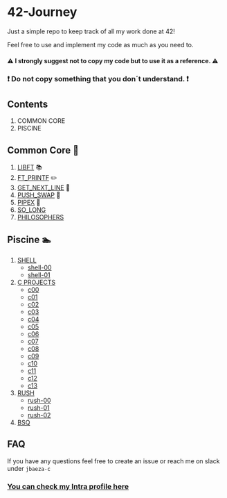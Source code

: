 # 42-Journey

Just a simple repo to keep track of all my work done at 42!

Feel free to use and implement my code as much as you need to.

#### :warning: I strongly suggest not to copy my code but to use it as a reference. :warning:
### :exclamation: Do not copy something that you don´t understand. :exclamation:

## Contents
1. COMMON CORE
2. PISCINE



## Common Core 👾
1. [LIBFT](https://github.com/Afromaaaan/42-Journey/tree/main/CommonCore/libft) 📚
2. [FT_PRINTF](https://github.com/Afromaaaan/42-Journey/tree/main/CommonCore/ft_printf) ✏️
3. [GET_NEXT_LINE](https://github.com/Afromaaaan/42-Journey/tree/main/CommonCore/get_next_line) 📜
4. [PUSH_SWAP](https://github.com/Afromaaaan/42-Journey/tree/main/CommonCore/push_swap) 🔋
5. [PIPEX](https://github.com/Afromaaaan/42-Journey/tree/main/CommonCore/pipex) 🔧
6. [SO_LONG](https://github.com/TheLink-42/42-Journey/tree/main/CommonCore/so_long)
7. [PHILOSOPHERS](https://github.com/TheLink-42/42-Journey/tree/main/CommonCore/philosophers)

## Piscine 🏊
1. [SHELL](https://github.com/Afromaaaan/42-Journey/tree/main/Piscine/SHELL)
	* [shell-00](https://github.com/Afromaaaan/42-Journey/tree/main/Piscine/SHELL/SHELL-00)
	* [shell-01](https://github.com/Afromaaaan/42-Journey/tree/main/Piscine/SHELL/SHELL-01)
2. [C PROJECTS](https://github.com/Afromaaaan/42-Journey/tree/main/Piscine/C)
	* [c00](https://github.com/Afromaaaan/42-Journey/tree/main/Piscine/C/C00)
	* [c01](https://github.com/Afromaaaan/42-Journey/tree/main/Piscine/C/C01)
	* [c02](https://github.com/Afromaaaan/42-Journey/tree/main/Piscine/C/C02)
	* [c03](https://github.com/Afromaaaan/42-Journey/tree/main/Piscine/C/C03)
	* [c04](https://github.com/Afromaaaan/42-Journey/tree/main/Piscine/C/C04)
	* [c05](https://github.com/Afromaaaan/42-Journey/tree/main/Piscine/C/C05)
	* [c06](https://github.com/Afromaaaan/42-Journey/tree/main/Piscine/C/C06)
	* [c07](https://github.com/Afromaaaan/42-Journey/tree/main/Piscine/C/C07)
	* [c08](https://github.com/Afromaaaan/42-Journey/tree/main/Piscine/C/C08)
	* [c09](https://github.com/Afromaaaan/42-Journey/tree/main/Piscine/C/C09)
	* [c10](https://github.com/Afromaaaan/42-Journey/tree/main/Piscine/C/C10)
	* [c11](https://github.com/Afromaaaan/42-Journey/tree/main/Piscine/C/C11)
	* [c12](https://github.com/Afromaaaan/42-Journey/tree/main/Piscine/C/C12)
	* [c13](https://github.com/Afromaaaan/42-Journey/tree/main/Piscine/C/C13)
3. [RUSH](https://github.com/Afromaaaan/42-Journey/tree/main/Piscine/RUSH)
	* [rush-00](https://github.com/Afromaaaan/42-Journey/tree/main/Piscine/RUSH/RUSH-00)
	* [rush-01](https://github.com/Afromaaaan/42-Journey/tree/main/Piscine/RUSH/RUSH-01)
	* [rush-02](https://github.com/Afromaaaan/42-Journey/tree/main/Piscine/RUSH/RUSH-02)
4. [BSQ](https://github.com/Afromaaaan/42-Journey/tree/main/Piscine/BSQ)

## FAQ

If you have any questions feel free to create an issue or reach me on slack under `jbaeza-c`


### [You can check my Intra profile here](https://profile.intra.42.fr/users/jbaeza-c)

